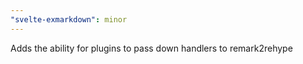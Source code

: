 ```yaml
---
"svelte-exmarkdown": minor
---
```


Adds the ability for plugins to pass down handlers to remark2rehype
